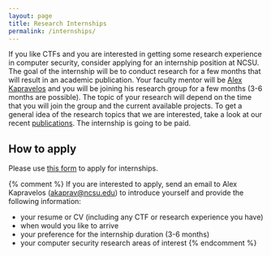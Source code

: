 ```yaml
---
layout: page
title: Research Internships
permalink: /internships/
---
```



If you like CTFs and you are interested in getting some research experience in computer security, consider applying for an internship position at NCSU. The goal of the internship will be to conduct research for a few months that will result in an academic publication. Your faculty mentor will be [Alex Kapravelos](https://kapravelos.com) and you will be joining his research group for a few months (3-6 months are possible). The topic of your research will depend on the time that you will join the group and the current available projects. To get a general idea of the research topics that we are interested, take a look at our recent [publications](https://kapravelos.com/#publications). The internship is going to be paid.

## How to apply

Please use [this form](https://forms.gle/39hQj2HjM34hrAKaA) to apply for internships.

{% comment %}
If you are interested to apply, send an email to Alex Kapravelos ([akaprav@ncsu.edu](mailto:akaprav@ncsu.edu)) to introduce yourself and provide the following information:
* your resume or CV (including any CTF or research experience you have)
* when would you like to arrive
* your preference for the internship duration (3-6 months)
* your computer security research areas of interest
{% endcomment %}
